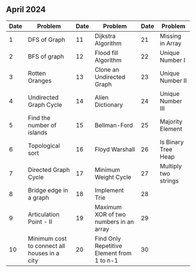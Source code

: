 ## April 2024

| Date | Problem                                      | Date | Problem                                    | Date | Problem              |
| ---- | -------------------------------------------- | ---- | ------------------------------------------ | ---- | -------------------- |
| 1    | DFS of Graph                                 | 11   | Dijkstra Algorithm                         | 21   | Missing in Array     |
| 2    | BFS of graph                                 | 12   | Flood fill Algorithm                       | 22   | Unique Number I      |
| 3    | Rotten Oranges                               | 13   | Clone an Undirected Graph                  | 23   | Unique Number II     |
| 4    | Undirected Graph Cycle                       | 14   | Alien Dictionary                           | 24   | Unique Number III    |
| 5    | Find the number of islands                   | 15   | Bellman-Ford                               | 25   | Majority Element     |
| 6    | Topological sort                             | 16   | Floyd Warshall                             | 26   | Is Binary Tree Heap  |
| 7    | Directed Graph Cycle                         | 17   | Minimum Weight Cycle                       | 27   | Multiply two strings |
| 8    | Bridge edge in a graph                       | 18   | Implement Trie                             | 28   |                      |
| 9    | Articulation Point - II                      | 19   | Maximum XOR of two numbers in an array     | 29   |                      |
| 10   | Minimum cost to connect all houses in a city | 20   | Find Only Repetitive Element from 1 to n-1 | 30   |                      |

